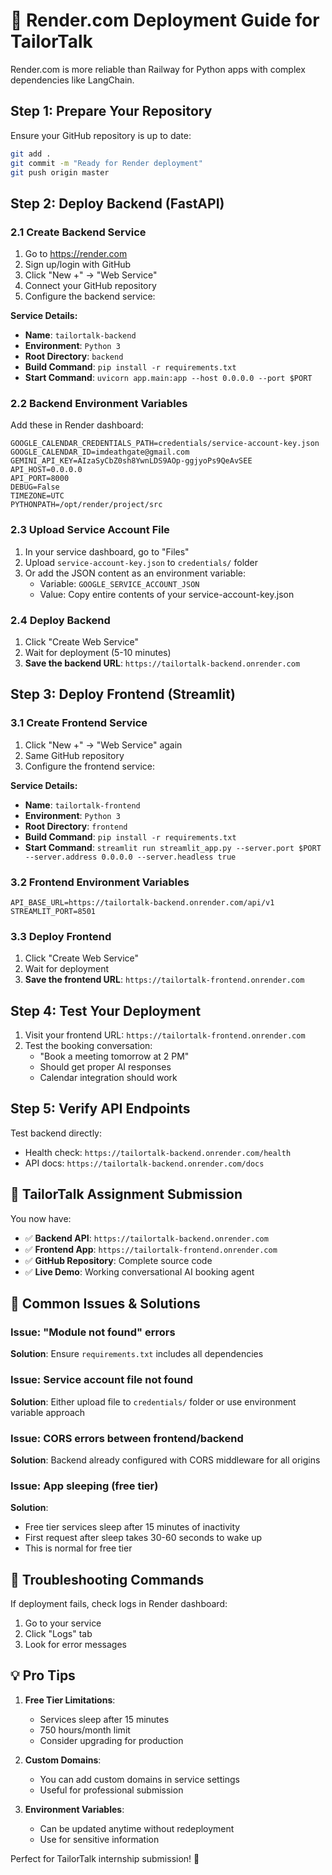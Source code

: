 # 🚀 Render.com Deployment Guide for TailorTalk

Render.com is more reliable than Railway for Python apps with complex dependencies like LangChain.

## Step 1: Prepare Your Repository

Ensure your GitHub repository is up to date:
```bash
git add .
git commit -m "Ready for Render deployment"
git push origin master
```

## Step 2: Deploy Backend (FastAPI)

### 2.1 Create Backend Service
1. Go to https://render.com
2. Sign up/login with GitHub
3. Click "New +" → "Web Service"
4. Connect your GitHub repository
5. Configure the backend service:

**Service Details:**
- **Name**: `tailortalk-backend`
- **Environment**: `Python 3`
- **Root Directory**: `backend`
- **Build Command**: `pip install -r requirements.txt`
- **Start Command**: `uvicorn app.main:app --host 0.0.0.0 --port $PORT`

### 2.2 Backend Environment Variables
Add these in Render dashboard:
```
GOOGLE_CALENDAR_CREDENTIALS_PATH=credentials/service-account-key.json
GOOGLE_CALENDAR_ID=imdeathgate@gmail.com
GEMINI_API_KEY=AIzaSyCbZ0sh8YwnLDS9AOp-ggjyoPs9QeAvSEE
API_HOST=0.0.0.0
API_PORT=8000
DEBUG=False
TIMEZONE=UTC
PYTHONPATH=/opt/render/project/src
```

### 2.3 Upload Service Account File
1. In your service dashboard, go to "Files"
2. Upload `service-account-key.json` to `credentials/` folder
3. Or add the JSON content as an environment variable:
   - Variable: `GOOGLE_SERVICE_ACCOUNT_JSON`
   - Value: Copy entire contents of your service-account-key.json

### 2.4 Deploy Backend
1. Click "Create Web Service"
2. Wait for deployment (5-10 minutes)
3. **Save the backend URL**: `https://tailortalk-backend.onrender.com`

## Step 3: Deploy Frontend (Streamlit)

### 3.1 Create Frontend Service
1. Click "New +" → "Web Service" again
2. Same GitHub repository
3. Configure the frontend service:

**Service Details:**
- **Name**: `tailortalk-frontend`
- **Environment**: `Python 3`
- **Root Directory**: `frontend`
- **Build Command**: `pip install -r requirements.txt`
- **Start Command**: `streamlit run streamlit_app.py --server.port $PORT --server.address 0.0.0.0 --server.headless true`

### 3.2 Frontend Environment Variables
```
API_BASE_URL=https://tailortalk-backend.onrender.com/api/v1
STREAMLIT_PORT=8501
```

### 3.3 Deploy Frontend
1. Click "Create Web Service"
2. Wait for deployment
3. **Save the frontend URL**: `https://tailortalk-frontend.onrender.com`

## Step 4: Test Your Deployment

1. Visit your frontend URL: `https://tailortalk-frontend.onrender.com`
2. Test the booking conversation:
   - "Book a meeting tomorrow at 2 PM"
   - Should get proper AI responses
   - Calendar integration should work

## Step 5: Verify API Endpoints

Test backend directly:
- Health check: `https://tailortalk-backend.onrender.com/health`
- API docs: `https://tailortalk-backend.onrender.com/docs`

## 🎯 TailorTalk Assignment Submission

You now have:
- ✅ **Backend API**: `https://tailortalk-backend.onrender.com`
- ✅ **Frontend App**: `https://tailortalk-frontend.onrender.com`
- ✅ **GitHub Repository**: Complete source code
- ✅ **Live Demo**: Working conversational AI booking agent

## 🚨 Common Issues & Solutions

### Issue: "Module not found" errors
**Solution**: Ensure `requirements.txt` includes all dependencies

### Issue: Service account file not found
**Solution**: Either upload file to `credentials/` folder or use environment variable approach

### Issue: CORS errors between frontend/backend
**Solution**: Backend already configured with CORS middleware for all origins

### Issue: App sleeping (free tier)
**Solution**: 
- Free tier services sleep after 15 minutes of inactivity
- First request after sleep takes 30-60 seconds to wake up
- This is normal for free tier

## 🔧 Troubleshooting Commands

If deployment fails, check logs in Render dashboard:
1. Go to your service
2. Click "Logs" tab
3. Look for error messages

## 💡 Pro Tips

1. **Free Tier Limitations**: 
   - Services sleep after 15 minutes
   - 750 hours/month limit
   - Consider upgrading for production

2. **Custom Domains**: 
   - You can add custom domains in service settings
   - Useful for professional submission

3. **Environment Variables**: 
   - Can be updated anytime without redeployment
   - Use for sensitive information

Perfect for TailorTalk internship submission! 🎉
